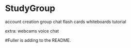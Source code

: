 # StudyGroup

account creation 
group chat 
flash cards 
whiteboards 
tutorial

extra: 
webcams 
voice chat


#Fuller is adding to the README.
